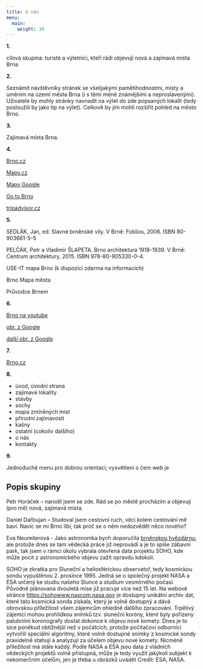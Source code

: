 ```yaml
---
title: O nás 
menu:
  main:
    weight: 30
---
```




 

<p><strong> 1. </strong></p>
<p> cílová skupina: turisté a výletníci, kteří rádi objevují nová a zajímavá místa Brna </p>

<p><strong> 2. </strong></p>
<p> Seznámit návštěvníky stránek se všelijakými pamětihodnostmi, místy a
uměním 
na území města Brna (i s těmi méně známějšími a neproslavenými). Uživatele
by
mohly stránky navnadit na výlet do zde popsaných lokalit (tedy posloužili by
   jako tip na výlet). Celkově by jim mohli rozšířit pohled na město Brno. </p> 


<p><strong> 3.</strong></p>
<p> Zajímavá místa Brna. </p>

<p><strong> 4. </strong></p>
<p> <a href="https://www.brno.cz/uvodni-strana/">Brno.cz</a> </p>
<p> <a href="https://mapy.cz">Mapy.cz</a> </p>
<p> <a href="https://www.google.cz/maps">Mapy Google</a> </p>
<p>   <a href=" https://www.gotobrno.cz/poznejte-brno/poznejte-dalsi-zajimava-mista-v-brne/">Go to Brno</a> </p>
<p> <a href="https://www.tripadvisor.cz/Attractions-g274714-Activities-c47-t163-Brno_South_Moravian_Region_Moravia.html">tripadvisor.cz</a> </p>




<p><strong> 5. </strong></p>
<p> SEDLÁK, Jan, ed. Slavné brněnské vily. V Brně: Foblios, 2006. ISBN 
80-903661-5-5 </p>
<p> PELČÁK, Petr a Vladimír ŠLAPETA. Brno architektura 1918-1939. V Brně: Centrum
architektury, 2015. ISBN 978-80-905330-0-4.</p>
<p> USE-IT mapa Brno (k dispozici zdarma na informacích) </p>
<p> Brno Mapa města </p>
<p> Průvodce Brnem  </p>


<p><strong> 6. </strong></p>
<p> <a href="https://www.youtube.com/user/cityofbrno">Brno na youtube</a> </p>
<p> <a href="https://www.google.cz/search?q=brno&rlz=1C1AVNE_enCZ662CZ662&source=lnms&tbm=isch&sa=X&ved=0ahUKEwiI3L2Zn4_aAhWQGuwKHUIXBc0Q_AUICygC&biw=1366&bih=637#imgrc=2KIJhsCFfD1snM:">obr. z Google</a> </p>
<p> <a href="https://www.google.cz/search?rlz=1C1AVNE_enCZ662CZ662&biw=1366&bih=637&tbm=isch&sa=1&ei=3qi7WonLOK3ikgWMm6Ag&q=denisovy+sady+brno+&oq=denisovy+sady+brno+&gs_l=psy-ab.3..0i30k1.22574.26687.0.26800.21.12.1.8.9.0.94.812.12.12.0....0...1c.1.64.psy-ab..0.20.783...0j0i67k1j0i24k1j0i5i30k1.0.rIwgyBq-JPE#imgrc=cIfQn36tcF-v6M:
">další obr. z Google</a> </p>  

<p><strong> 7. </strong></p>
<a href="https://www.brno.cz/uvodni-strana/">Brno.cz</a>


<p><strong> 8. </strong></p>
<ul>
  <li> úvod, úvodní strana 
<li> zajímavé lokality 
<li> stavby 
<li> sochy 
<li> mapa zmíněných míst 
<li> přírodní zajímavosti
<li> kašny
<li> ostatní (cokoliv dalšího) 
<li> o nás 
<li> kontakty 
</ul>


<p><strong> 9. </strong></p>
<p> Jednoduché menu pro dobrou orientaci; vysvětlení o čem web je </p>

<h2> Popis skupiny </h2>
<p> Petr Horáček –  narodil jsem se zde. Rád se po městě procházím a objevuji (pro mě) nová, zajímavá místa. </p>
<p> Daniel Dařbujan – Studoval jsem cestovní ruch, věci kolem cestování mě baví. 
                      Navíc se mi Brno líbí, tak proč se o něm nedozvědět něco nového?</p>
<p> Eva Neureiterová - Jako astronomka bych doporučila <a href="http://www.hvezdarna.cz">brněnskou hvězdárnu</a>, ale protože dnes se tam
        vědecká práce již neprovádí a je to spíše zábavní park, tak jsem v rámci úkolu vybrala otevřená data projektu SOHO, kde
        může pocit z astronomického objevu zažít opravdu kdokoli.</p>
<p>
        SOHO je zkratka 
        pro Sluneční a heliosférickou observatoř, tedy kosmickou sondu vypuštěnou 2. prosince 1995. Jedná se o společný projekt 
        NASA a ESA určený ke studiu našeho Slunce a studium vesmírného počasí. Původně plánovaná dvouletá mise již pracuje více 
        než 15 let. Na webové stránce <a href="https://sohowww.nascom.nasa.gov/">https://sohowww.nascom.nasa.gov</a> je dostupný unikátní 
        archív dat, které tato kosmická sonda 
        získala, který je volně dostupný a dává obrovskou příležitost všem zájemcům ohledně dalšího zpracování. Trpělivý zájemci 
        mohou prohlídkou snímků tzv. sluneční koróny, které byly pořízeny palubními koronografy dostat dokonce k objevu nové 
        komety. Dnes je to sice poněkud obtížnější než v počátcích, protože počítačoví odborníci vytvořili speciální algoritmy, 
        které volně dostupné snímky z kosmické sondy pravidelně stahují a analyzují za účelem objevu nové komety. Nicméně 
        příležitost má stále každý. Podle NASA a ESA jsou data z vládních vědeckých projektů volně přístupná, může je tedy využít 
        jakýkoli subjekt k nekomerčním účelům, jen je třeba u obrázků uvádět Credit: ESA, NASA.</p>


[Hugo]: https://gohugo.io
[VIKBA07]: https://is.muni.cz/predmet/phil/VIKBA07
[hugoDocs]: https://gohugo.io/documentation/
[qs]: https://gohugo.io/getting-started/quick-start/

